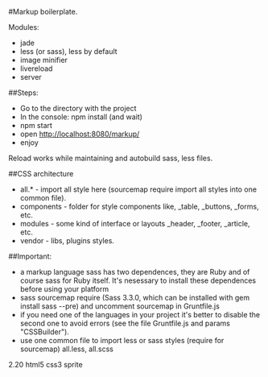#Markup boilerplate.

Modules:
- jade
- less (or sass), less by default
- image minifier
- livereload
- server

##Steps:
- Go to the directory with the project
- In the console: npm install (and wait)
- npm start
- open [http://localhost:8080/markup/](http://localhost:8080/markup/)
- enjoy

Reload works while maintaining and autobuild sass, less files.

##CSS architecture
- all.* - import all style here (sourcemap require import all styles into one common file).
- components - folder for style components like, _table, _buttons, _forms, etc.
- modules - some kind of interface or layouts _header, _footer, _article, etc.
- vendor - libs, plugins styles.

##Important:
- a markup language sass has two dependences, they are  Ruby and of course sass for Ruby itself. It's nesessary to install these dependences before using your platform
- sass sourcemap require (Sass 3.3.0, which can be installed with gem install sass --pre) and uncomment sourcemap in Gruntfile.js
- if you need one of the languages in your project it's better to disable the second one to avoid errors (see the file Gruntfile.js and params "CSSBuilder").
- use one common file to import less or sass styles (require for sourcemap) all.less, all.scss

2.20
html5
css3
sprite